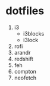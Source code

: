 # dotfiles

1. i3
	* i3blocks
	* i3lock
2. rofi
3. arandr
4. redshift
5. feh
6. compton
7. neofetch
